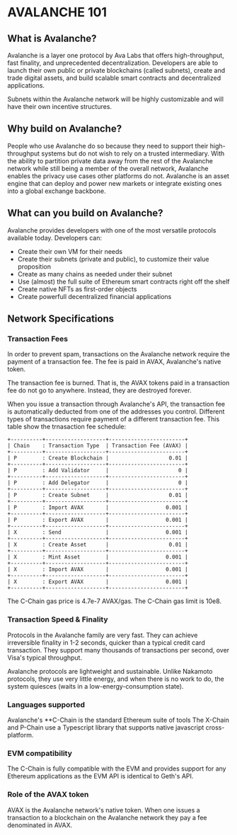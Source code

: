 # AVALANCHE 101

## What is Avalanche?

Avalanche is a layer one protocol by Ava Labs that offers high-throughput, fast finality, and unprecedented decentralization. Developers are able to launch their own public or private blockchains (called subnets), create and trade digital assets, and build scalable smart contracts and decentralized applications.

Subnets within the Avalanche network will be highly customizable and will have their own incentive structures.


## Why build on Avalanche?

People who use Avalanche do so because they need to support their high-throughput systems but do not wish to rely on a trusted intermediary. With the ability to partition private data away from the rest of the Avalanche network while still being a member of the overall network, Avalanche enables the privacy use cases other platforms do not. Avalanche is an asset engine that can deploy and power new markets or integrate existing ones into a global exchange backbone.


## What can you build on Avalanche?

Avalanche provides developers with one of the most versatile protocols available today.
Developers can:
- Create their own VM for their needs
- Create their subnets (private and public), to customize their value proposition
- Create as many chains as needed under their subnet
- Use (almost) the full suite of Ethereum smart contracts right off the shelf
- Create native NFTs as first-order objects
- Create powerfull decentralized financial applications


## Network Specifications

### Transaction Fees

In order to prevent spam, transactions on the Avalanche network require the payment of a transaction fee.
The fee is paid in AVAX, Avalanche's native token.

The transaction fee is burned. That is, the AVAX tokens paid in a transaction fee do not go to anywhere.
Instead, they are destroyed forever.

When you issue a transaction through Avalanche's API, the transaction fee is automatically deducted from one of the addresses you control.
Different types of transactions require payment of a different transaction fee. This table show the trnasaction fee schedule:
```
+----------+-------------------+------------------------+
| Chain    : Transaction Type  | Transaction Fee (AVAX) |
+----------+-------------------+------------------------+
| P        : Create Blockchain |                   0.01 |
+----------+-------------------+------------------------+
| P        : Add Validator     |                      0 |
+----------+-------------------+------------------------+
| P        : Add Delegator     |                      0 |
+----------+-------------------+------------------------+
| P        : Create Subnet     |                   0.01 |
+----------+-------------------+------------------------+
| P        : Import AVAX       |                  0.001 |
+----------+-------------------+------------------------+
| P        : Export AVAX       |                  0.001 |
+----------+-------------------+------------------------+
| X        : Send              |                  0.001 |
+----------+-------------------+------------------------+
| X        : Create Asset      |                   0.01 |
+----------+-------------------+------------------------+
| X        : Mint Asset        |                  0.001 |
+----------+-------------------+------------------------+
| X        : Import AVAX       |                  0.001 |
+----------+-------------------+------------------------+
| X        : Export AVAX       |                  0.001 |
+----------+-------------------+------------------------+
```
The C-Chain gas price is 4.7e-7 AVAX/gas. The C-Chain gas limit is 10e8.


### Transaction Speed & Finality

Protocols in the Avalanche family are very fast. They can achieve irreversible finality in 1-2 seconds, quicker than a typical credit card transaction.
They support many thousands of transactions per second, over Visa's typical throughput.

Avalanche protocols are lightweight and sustainable. Unlike Nakamoto protocols, they use very little energy, and when there is no work to do, the system quiesces (waits in a low-energy-consumption state).


### Languages supported

Avalanche's **C-Chain is the standard Ethereum suite of tools
The X-Chain and P-Chain use a Typescript library that supports native javascript cross-platform.


### EVM compatibility

The C-Chain is fully compatible with the EVM and provides support for any Ethereum applications as the EVM API is identical to Geth's API.

### Role of the AVAX token

AVAX is the Avalanche network's native token. When one issues a transaction to a blockchain on the Avalanche network they pay a fee denominated in AVAX.
